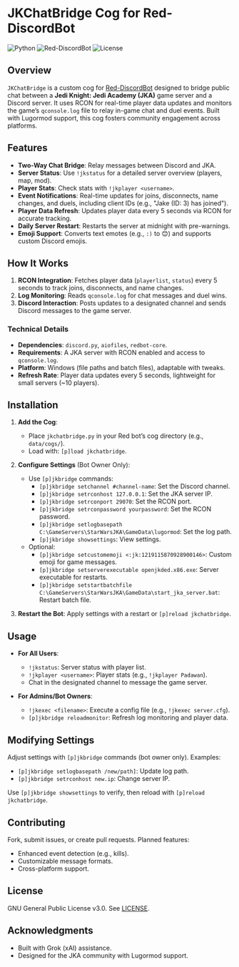 # JKChatBridge Cog for Red-DiscordBot

![Python](https://img.shields.io/badge/Python-3.8+-blue.svg)
![Red-DiscordBot](https://img.shields.io/badge/Red%20Bot-3.5+-red.svg)
![License](https://img.shields.io/badge/License-GPL%20v3-blue.svg)

## Overview

`JKChatBridge` is a custom cog for [Red-DiscordBot](https://github.com/Cog-Creators/Red-DiscordBot) designed to bridge public chat between a **Jedi Knight: Jedi Academy (JKA)** game server and a Discord server. It uses RCON for real-time player data updates and monitors the game’s `qconsole.log` file to relay in-game chat and duel events. Built with Lugormod support, this cog fosters community engagement across platforms.

## Features

- **Two-Way Chat Bridge**: Relay messages between Discord and JKA.
- **Server Status**: Use `!jkstatus` for a detailed server overview (players, map, mod).
- **Player Stats**: Check stats with `!jkplayer <username>`.
- **Event Notifications**: Real-time updates for joins, disconnects, name changes, and duels, including client IDs (e.g., "Jake (ID: 3) has joined").
- **Player Data Refresh**: Updates player data every 5 seconds via RCON for accurate tracking.
- **Daily Server Restart**: Restarts the server at midnight with pre-warnings.
- **Emoji Support**: Converts text emotes (e.g., `:)` to 😊) and supports custom Discord emojis.

## How It Works

1. **RCON Integration**: Fetches player data (`playerlist`, `status`) every 5 seconds to track joins, disconnects, and name changes.
2. **Log Monitoring**: Reads `qconsole.log` for chat messages and duel wins.
3. **Discord Interaction**: Posts updates to a designated channel and sends Discord messages to the game server.

### Technical Details

- **Dependencies**: `discord.py`, `aiofiles`, `redbot-core`.
- **Requirements**: A JKA server with RCON enabled and access to `qconsole.log`.
- **Platform**: Windows (file paths and batch files), adaptable with tweaks.
- **Refresh Rate**: Player data updates every 5 seconds, lightweight for small servers (~10 players).

## Installation

1. **Add the Cog**:
   - Place `jkchatbridge.py` in your Red bot’s cog directory (e.g., `data/cogs/`).
   - Load with: `[p]load jkchatbridge`.

2. **Configure Settings** (Bot Owner Only):
   - Use `[p]jkbridge` commands:
     - `[p]jkbridge setchannel #channel-name`: Set the Discord channel.
     - `[p]jkbridge setrconhost 127.0.0.1`: Set the JKA server IP.
     - `[p]jkbridge setrconport 29070`: Set the RCON port.
     - `[p]jkbridge setrconpassword yourpassword`: Set the RCON password.
     - `[p]jkbridge setlogbasepath C:\GameServers\StarWarsJKA\GameData\lugormod`: Set the log path.
     - `[p]jkbridge showsettings`: View settings.
   - Optional:
     - `[p]jkbridge setcustomemoji <:jk:1219115870928900146>`: Custom emoji for game messages.
     - `[p]jkbridge setserverexecutable openjkded.x86.exe`: Server executable for restarts.
     - `[p]jkbridge setstartbatchfile C:\GameServers\StarWarsJKA\GameData\start_jka_server.bat`: Restart batch file.

3. **Restart the Bot**: Apply settings with a restart or `[p]reload jkchatbridge`.

## Usage

- **For All Users**:
  - `!jkstatus`: Server status with player list.
  - `!jkplayer <username>`: Player stats (e.g., `!jkplayer Padawan`).
  - Chat in the designated channel to message the game server.

- **For Admins/Bot Owners**:
  - `!jkexec <filename>`: Execute a config file (e.g., `!jkexec server.cfg`).
  - `[p]jkbridge reloadmonitor`: Refresh log monitoring and player data.

## Modifying Settings

Adjust settings with `[p]jkbridge` commands (bot owner only). Examples:
- `[p]jkbridge setlogbasepath /new/path]`: Update log path.
- `[p]jkbridge setrconhost new.ip`: Change server IP.

Use `[p]jkbridge showsettings` to verify, then reload with `[p]reload jkchatbridge`.

## Contributing

Fork, submit issues, or create pull requests. Planned features:
- Enhanced event detection (e.g., kills).
- Customizable message formats.
- Cross-platform support.

## License

GNU General Public License v3.0. See [LICENSE](LICENSE).

## Acknowledgments

- Built with Grok (xAI) assistance.
- Designed for the JKA community with Lugormod support.